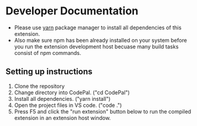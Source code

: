# Developer Documentation
- Please use [yarn](https://classic.yarnpkg.com/en/docs/install/) package manager to install all dependencies of this extension. 
- Also make sure npm has been already installed on your system before you run the extension development host becuase many build tasks consist of npm commands.

## Setting up instructions 
1. Clone the repository 
2. Change directory into CodePal. ("cd CodePal")
3. Install all dependencies. ("yarn install") 
4. Open the project files in VS code. ("code .")
5. Press F5 and click the "run extension" button below to run the compiled extension in an extension host window.

